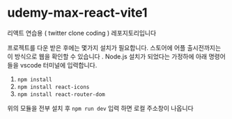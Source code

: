# udemy-max-react-vite1

리액트 연습용 ( twitter clone coding ) 레포지토리입니다

프로젝트를 다운 받은 후에는 몇가지 설치가 필요합니다. 스토어에 어플 출시전까지는 이 방식으로 웹을 확인할 수 있습니다 .
Node.js 설치가 되었다는 가정하에 아래 명령어들을 vscode 터미널에 입력합니다.

1. `npm install`
2. `npm install react-icons`
3. `npm install react-router-dom`


 위의 모듈을 전부 설치 후 `npm run dev` 입력 하면 로컬 주소창이 나옵니다
